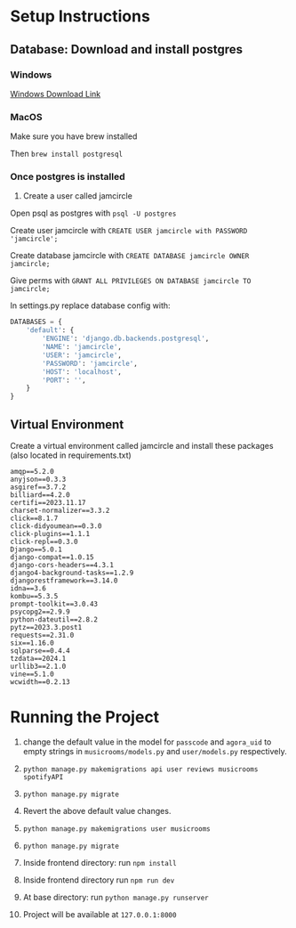 # Setup Instructions

## Database: Download and install postgres

### Windows

[Windows Download Link](https://www.postgresql.org/download/windows/)

### MacOS

Make sure you have brew installed

Then `brew install postgresql`

### Once postgres is installed

1. Create a user called jamcircle

Open psql as postgres with `psql -U postgres`

Create user jamcircle with `CREATE USER jamcircle with PASSWORD 'jamcircle';`

Create database jamcircle with `CREATE DATABASE jamcircle OWNER jamcircle;`

Give perms with `GRANT ALL PRIVILEGES ON DATABASE jamcircle TO jamcircle;`

In settings.py replace database config with:

```python
DATABASES = {
    'default': {
        'ENGINE': 'django.db.backends.postgresql',
        'NAME': 'jamcircle',
        'USER': 'jamcircle',
        'PASSWORD': 'jamcircle',
        'HOST': 'localhost',
        'PORT': '',
    }
}
```

## Virtual Environment

Create a virtual environment called jamcircle and install these packages (also located in requirements.txt)

```
amqp==5.2.0
anyjson==0.3.3
asgiref==3.7.2
billiard==4.2.0
certifi==2023.11.17
charset-normalizer==3.3.2
click==8.1.7
click-didyoumean==0.3.0
click-plugins==1.1.1
click-repl==0.3.0
Django==5.0.1
django-compat==1.0.15
django-cors-headers==4.3.1
django4-background-tasks==1.2.9
djangorestframework==3.14.0
idna==3.6
kombu==5.3.5
prompt-toolkit==3.0.43
psycopg2==2.9.9
python-dateutil==2.8.2
pytz==2023.3.post1
requests==2.31.0
six==1.16.0
sqlparse==0.4.4
tzdata==2024.1
urllib3==2.1.0
vine==5.1.0
wcwidth==0.2.13
```

# Running the Project

1. change the default value in the model for `passcode` and `agora_uid` to empty strings in `musicrooms/models.py` and `user/models.py` respectively.
1. `python manage.py makemigrations api user reviews musicrooms spotifyAPI`
1. `python manage.py migrate`
1. Revert the above default value changes.

1. `python manage.py makemigrations user musicrooms`
1. `python manage.py migrate`
1. Inside frontend directory: run `npm install`
1. Inside frontend directory run `npm run dev`
1. At base directory: run `python manage.py runserver`
1. Project will be available at `127.0.0.1:8000`

<!-- 1. Run `python manage.py makemigrations`
1. Run `python manage.py migrate`
1. Run `python manage.py runserver`
1. Inside frontend directory: run `npm install`
1. Inside frontend directory: run `npm run dev` -->

